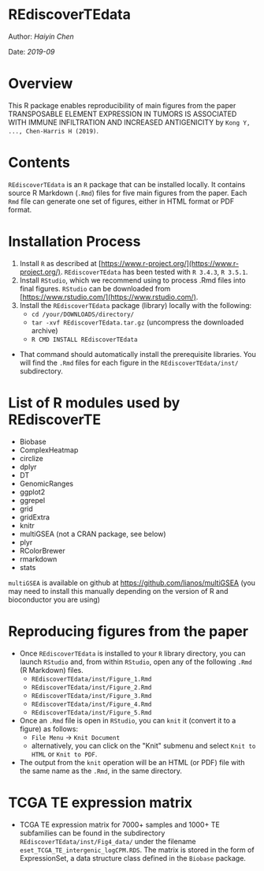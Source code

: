 # REdiscoverTEdata
Author: *Haiyin Chen*

Date: *2019-09*

# Overview
This R package enables reproducibility of main figures from the paper TRANSPOSABLE ELEMENT EXPRESSION IN TUMORS IS ASSOCIATED WITH IMMUNE INFILTRATION AND INCREASED ANTIGENICITY by `Kong Y, ..., Chen-Harris H (2019)`.


# Contents

`REdiscoverTEdata` is an `R` package that can be installed locally. It contains source R Markdown (`.Rmd`) files for five main figures from the paper. Each `Rmd` file can generate one set of figures, either in HTML format or PDF format.

# Installation Process
  1. Install `R` as described at [https://www.r-project.org/](https://www.r-project.org/). `REdiscoverTEdata` has been tested with `R 3.4.3`, `R 3.5.1`.
  2. Install `RStudio`, which we recommend using to process .Rmd files into final figures. `RStudio` can be downloaded from [https://www.rstudio.com/](https://www.rstudio.com/).
  3. Install the `REdiscoverTEdata` package (library) locally with the following:
     * `cd /your/DOWNLOADS/directory/`
     * `tar -xvf REdiscoverTEdata.tar.gz` (uncompress the downloaded archive)
     * `R CMD INSTALL REdiscoverTEdata`
  * That command should automatically install the prerequisite libraries. You will find the `.Rmd` files for each figure in the `REdiscoverTEdata/inst/` subdirectory.

# List of R modules used by REdiscoverTE
  * Biobase
  * ComplexHeatmap
  * circlize
  * dplyr
  * DT
  * GenomicRanges
  * ggplot2
  * ggrepel
  * grid
  * gridExtra
  * knitr
  * multiGSEA (not a CRAN package, see below)
  * plyr
  * RColorBrewer
  * rmarkdown
  * stats

`multiGSEA` is available on github at
 https://github.com/lianos/multiGSEA (you may need to install this manually depending on the version of R and bioconductor you are using)

# Reproducing figures from the paper
   * Once `REdiscoverTEdata` is installed to your `R` library directory, you can launch `RStudio` and, from within `RStudio`, open any of the following `.Rmd` (R Markdown) files.
      * `REdiscoverTEdata/inst/Figure_1.Rmd`
      * `REdiscoverTEdata/inst/Figure_2.Rmd`
      * `REdiscoverTEdata/inst/Figure_3.Rmd`
      * `REdiscoverTEdata/inst/Figure_4.Rmd`
      * `REdiscoverTEdata/inst/Figure_5.Rmd`
   * Once an `.Rmd` file is open in `RStudio`, you can `knit` it (convert it to a figure) as follows:
      * `File Menu` -> `Knit Document`
      * alternatively, you can click on the "Knit" submenu and select `Knit to HTML` or `Knit to PDF`. 
   * The output from the `knit` operation will be an HTML (or PDF) file with the same name as the `.Rmd`, in the same directory. 
   
# TCGA TE expression matrix
   * TCGA TE expression matrix for 7000+ samples and 1000+ TE subfamilies can be found in the subdirectory `REdiscoverTEdata/inst/Fig4_data/` under the filename `eset_TCGA_TE_intergenic_logCPM.RDS`. The matrix is stored in the form of ExpressionSet, a data structure class defined in the `Biobase` package. 
   

